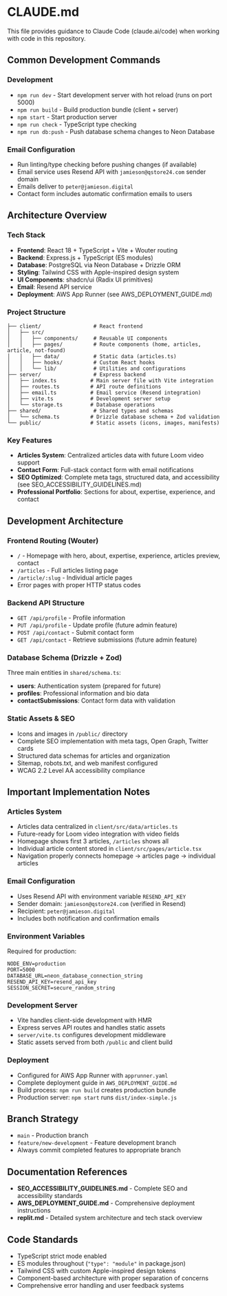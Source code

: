 # CLAUDE.md

This file provides guidance to Claude Code (claude.ai/code) when working with code in this repository.

## Common Development Commands

### Development
- `npm run dev` - Start development server with hot reload (runs on port 5000)
- `npm run build` - Build production bundle (client + server)
- `npm start` - Start production server
- `npm run check` - TypeScript type checking
- `npm run db:push` - Push database schema changes to Neon Database

### Email Configuration
- Run linting/type checking before pushing changes (if available)
- Email service uses Resend API with `jamieson@qstore24.com` sender domain
- Emails deliver to `peter@jamieson.digital`
- Contact form includes automatic confirmation emails to users

## Architecture Overview

### Tech Stack
- **Frontend**: React 18 + TypeScript + Vite + Wouter routing
- **Backend**: Express.js + TypeScript (ES modules)
- **Database**: PostgreSQL via Neon Database + Drizzle ORM
- **Styling**: Tailwind CSS with Apple-inspired design system
- **UI Components**: shadcn/ui (Radix UI primitives)
- **Email**: Resend API service
- **Deployment**: AWS App Runner (see AWS_DEPLOYMENT_GUIDE.md)

### Project Structure
```
├── client/                 # React frontend
│   ├── src/
│   │   ├── components/     # Reusable UI components
│   │   ├── pages/          # Route components (home, articles, article, not-found)
│   │   ├── data/           # Static data (articles.ts)
│   │   ├── hooks/          # Custom React hooks
│   │   └── lib/            # Utilities and configurations
├── server/                 # Express backend
│   ├── index.ts           # Main server file with Vite integration
│   ├── routes.ts          # API route definitions
│   ├── email.ts           # Email service (Resend integration)
│   ├── vite.ts            # Development server setup
│   └── storage.ts         # Database operations
├── shared/                 # Shared types and schemas
│   └── schema.ts          # Drizzle database schema + Zod validation
└── public/                # Static assets (icons, images, manifests)
```

### Key Features
- **Articles System**: Centralized articles data with future Loom video support
- **Contact Form**: Full-stack contact form with email notifications
- **SEO Optimized**: Complete meta tags, structured data, and accessibility (see SEO_ACCESSIBILITY_GUIDELINES.md)
- **Professional Portfolio**: Sections for about, expertise, experience, and contact

## Development Architecture

### Frontend Routing (Wouter)
- `/` - Homepage with hero, about, expertise, experience, articles preview, contact
- `/articles` - Full articles listing page
- `/article/:slug` - Individual article pages
- Error pages with proper HTTP status codes

### Backend API Structure
- `GET /api/profile` - Profile information
- `PUT /api/profile` - Update profile (future admin feature)
- `POST /api/contact` - Submit contact form
- `GET /api/contact` - Retrieve submissions (future admin feature)

### Database Schema (Drizzle + Zod)
Three main entities in `shared/schema.ts`:
- **users**: Authentication system (prepared for future)
- **profiles**: Professional information and bio data
- **contactSubmissions**: Contact form data with validation

### Static Assets & SEO
- Icons and images in `/public/` directory
- Complete SEO implementation with meta tags, Open Graph, Twitter cards
- Structured data schemas for articles and organization
- Sitemap, robots.txt, and web manifest configured
- WCAG 2.2 Level AA accessibility compliance

## Important Implementation Notes

### Articles System
- Articles data centralized in `client/src/data/articles.ts`
- Future-ready for Loom video integration with video fields
- Homepage shows first 3 articles, `/articles` shows all
- Individual article content stored in `client/src/pages/article.tsx`
- Navigation properly connects homepage → articles page → individual articles

### Email Configuration
- Uses Resend API with environment variable `RESEND_API_KEY`
- Sender domain: `jamieson@qstore24.com` (verified in Resend)
- Recipient: `peter@jamieson.digital`
- Includes both notification and confirmation emails

### Environment Variables
Required for production:
```env
NODE_ENV=production
PORT=5000
DATABASE_URL=neon_database_connection_string
RESEND_API_KEY=resend_api_key
SESSION_SECRET=secure_random_string
```

### Development Server
- Vite handles client-side development with HMR
- Express serves API routes and handles static assets
- `server/vite.ts` configures development middleware
- Static assets served from both `/public` and client build

### Deployment
- Configured for AWS App Runner with `apprunner.yaml`
- Complete deployment guide in `AWS_DEPLOYMENT_GUIDE.md`
- Build process: `npm run build` creates production bundle
- Production server: `npm start` runs `dist/index-simple.js`

## Branch Strategy
- `main` - Production branch
- `feature/new-development` - Feature development branch
- Always commit completed features to appropriate branch

## Documentation References
- **SEO_ACCESSIBILITY_GUIDELINES.md** - Complete SEO and accessibility standards
- **AWS_DEPLOYMENT_GUIDE.md** - Comprehensive deployment instructions
- **replit.md** - Detailed system architecture and tech stack overview

## Code Standards
- TypeScript strict mode enabled
- ES modules throughout (`"type": "module"` in package.json)
- Tailwind CSS with custom Apple-inspired design tokens
- Component-based architecture with proper separation of concerns
- Comprehensive error handling and user feedback systems